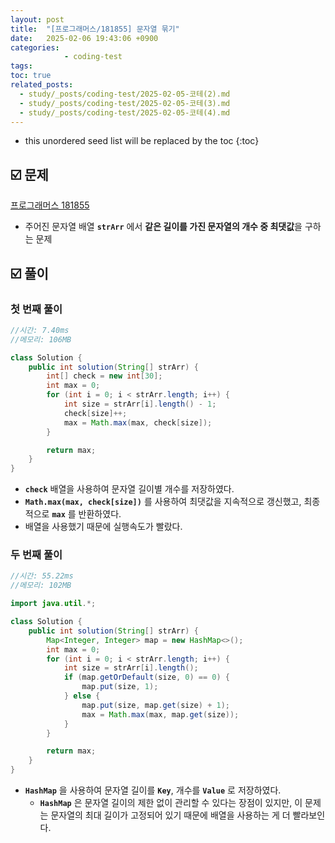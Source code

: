 ```yaml
---
layout: post
title:  "[프로그래머스/181855] 문자열 묶기"
date:   2025-02-06 19:43:06 +0900
categories: 
            - coding-test
tags:        
toc: true
related_posts:
  - study/_posts/coding-test/2025-02-05-코테(2).md
  - study/_posts/coding-test/2025-02-05-코테(3).md
  - study/_posts/coding-test/2025-02-05-코테(4).md
---
```

* this unordered seed list will be replaced by the toc
{:toc}

## ☑️ 문제

[프로그래머스 181855](https://school.programmers.co.kr/learn/courses/30/lessons/181855)

- 주어진 문자열 배열 **`strArr`** 에서 **같은 길이를 가진 문자열의 개수 중 최댓값**을 구하는 문제

## ☑️ 풀이

### 첫 번째 풀이

```java
//시간: 7.40ms
//메모리: 106MB

class Solution {
    public int solution(String[] strArr) {
        int[] check = new int[30];
        int max = 0;
        for (int i = 0; i < strArr.length; i++) {
            int size = strArr[i].length() - 1;
            check[size]++;
            max = Math.max(max, check[size]);
        }

        return max;
    }
}
```

- **`check`** 배열을 사용하여 문자열 길이별 개수를 저장하였다.
- **`Math.max(max, check[size])`** 를 사용하여 최댓값을 지속적으로 갱신했고, 최종적으로 **`max`** 를 반환하였다.
- 배열을 사용했기 때문에 실행속도가 빨랐다.

### 두 번째 풀이

```java
//시간: 55.22ms
//메모리: 102MB

import java.util.*;

class Solution {
    public int solution(String[] strArr) {
        Map<Integer, Integer> map = new HashMap<>();
        int max = 0;
        for (int i = 0; i < strArr.length; i++) {
            int size = strArr[i].length();
            if (map.getOrDefault(size, 0) == 0) {
                map.put(size, 1);
            } else {
                map.put(size, map.get(size) + 1);
                max = Math.max(max, map.get(size));
            }
        }

        return max;
    }
}
```

- **`HashMap`** 을 사용하여 문자열 길이를 **`Key`**, 개수를 **`Value`** 로 저장하였다.
    - **`HashMap`** 은 문자열 길이의 제한 없이 관리할 수 있다는 장점이 있지만, 이 문제는 문자열의 최대 길이가 고정되어 있기 때문에 배열을 사용하는 게 더 빨라보인다.